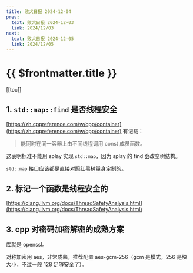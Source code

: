 ```yaml
---
title: 败犬日报 2024-12-04
prev:
  text: 败犬日报 2024-12-03
  link: 2024/12/03
next:
  text: 败犬日报 2024-12-05
  link: 2024/12/05
---
```


# {{ $frontmatter.title }}

[[toc]]

## 1. `std::map::find` 是否线程安全

[https://zh.cppreference.com/w/cpp/container](https://zh.cppreference.com/w/cpp/container) 有记载：

> 能同时在同一容器上由不同线程调用 const 成员函数。

这表明标准不能用 splay 实现 `std::map`，因为 splay 的 find 会改变树结构。

`std::map` 接口应该都是直接对照红黑树量身定制的。

## 2. 标记一个函数是线程安全的

[https://clang.llvm.org/docs/ThreadSafetyAnalysis.html](https://clang.llvm.org/docs/ThreadSafetyAnalysis.html)

## 3. cpp 对密码加密解密的成熟方案

库就是 openssl。

对称加密用 aes，非常成熟，推荐配置 aes-gcm-256（gcm 是模式，256 是块大小，不过一般 128 足够安全了）。
